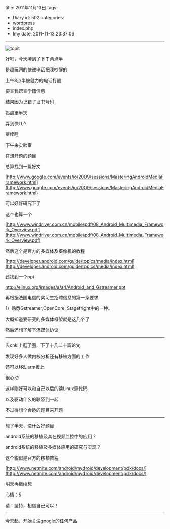 title: 2011年11月13日
tags:
  - Diary
id: 502
categories:
  - wordpress
  - index.php
  - lmy
date: 2011-11-13 23:37:06
---

![](http://i.minus.com/iXwei5XxhMUsH.jpg "topit")

好吧，今天睡到了下午两点半

是趣玩网的快递电话把我吵醒的

上午8点半被健力的电话打醒

<!--more-->

要查我帮查学籍信息

结果因为记错了证书号码

捣鼓里半天

弄到快11点

继续睡

下午来实验室

在想开题的题目

总算找到一篇好文

[http://www.google.com/events/io/2009/sessions/MasteringAndroidMediaFramework.html](http://www.google.com/events/io/2009/sessions/MasteringAndroidMediaFramework.html)

可以好好研究下了

这个也算一个

[http://www.windriver.com.cn/mobile/pdf/08_Android_Multimedia_Framework_Overview.pdf](http://www.windriver.com.cn/mobile/pdf/08_Android_Multimedia_Framework_Overview.pdf)

然后这个是官方的多媒体及摄像机的教程

[http://developer.android.com/guide/topics/media/index.html](http://developer.android.com/guide/topics/media/index.html)

还找到一个ppt

http://elinux.org/images/a/a4/Android_and_Gstreamer.ppt

再根据法国电信的实习生招聘信息的第一条要求

1）熟悉Gstreamer,OpenCore, Stagefright中的一种。

大概知道要研究的多媒体框架就是这几个了

然后还想了解下流媒体协议

----------------------------------------------------------------

去cnki上逛了圈，下了十几二十篇论文

发现好多人做内核分析还有移植方面的工作

还可以移动arm板上

很心动

这样刚好可以和自己以后的读Linux源代码

以及驱动什么的联系到一起

不过得想个合适的题目来开题

----------------------------------------------------------

想了半天，没什么好题目

android系统的移植及其在视频监控中的应用？

android系统的移植及多媒体应用的研究与实现？

这个貌似是官方的移植教程

[http://www.netmite.com/android/mydroid/development/pdk/docs/](http://www.netmite.com/android/mydroid/development/pdk/docs/)

明天再继续想

心情：5

请：坚持，相信自己可以！

---------------------------------------------

今天起，开始关注google的任何产品